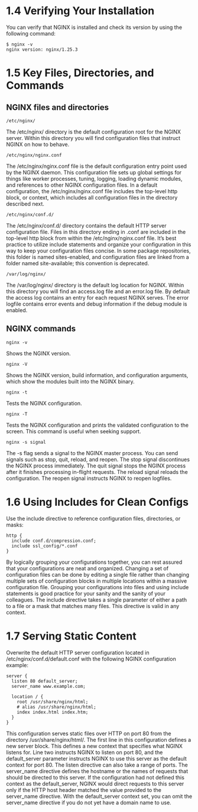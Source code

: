 # 1.4 Verifying Your Installation
You can verify that NGINX is installed and check its version by using the following command:

```
$ nginx -v
nginx version: nginx/1.25.3
```

# 1.5 Key Files, Directories, and Commands

## NGINX files and directories 

```
/etc/nginx/
```
The /etc/nginx/ directory is the default configuration root for the NGINX server. Within this directory you will find configuration files that instruct NGINX on how to behave.

```
/etc/nginx/nginx.conf
```
The /etc/nginx/nginx.conf file is the default configuration entry point used by the NGINX daemon. This configuration file sets up global settings for things like worker processes, tuning, logging, loading dynamic modules, and references to other NGINX configuration files. In a default configuration, the /etc/nginx/nginx.conf file includes the top-level http block, or context, which includes all configuration files in the directory described next.

```
/etc/nginx/conf.d/
```
The /etc/nginx/conf.d/ directory contains the default HTTP server configuration file. Files in this directory ending in .conf are included in the top-level http block from within the /etc/nginx/nginx.conf file. It’s best practice to utilize include statements and organize your configuration in this way to keep your configuration files concise. In some package repositories, this folder is named sites-enabled, and configuration files are linked from a folder named site-available; this convention is deprecated.
```
/var/log/nginx/
```
The /var/log/nginx/ directory is the default log location for NGINX. Within this directory you will find an access.log file and an error.log file. By default the access log contains an entry for each request NGINX serves. The error logfile contains error events and debug information if the debug module is enabled.

## NGINX commands

`nginx -v`

Shows the NGINX version.

`nginx -V`

Shows the NGINX version, build information, and configuration arguments, which show the modules built into the NGINX binary.

`nginx -t`

Tests the NGINX configuration.

`nginx -T`

Tests the NGINX configuration and prints the validated configuration to the screen. This command is useful when seeking support.

`nginx -s signal`

The -s flag sends a signal to the NGINX master process. You can send signals such as stop, quit, reload, and reopen. The stop signal discontinues the NGINX process immediately. The quit signal stops the NGINX process after it finishes processing in-flight requests. The reload signal reloads the configuration. The reopen signal instructs NGINX to reopen logfiles.


# 1.6 Using Includes for Clean Configs


Use the include directive to reference configuration files, directories, or masks:

```
http {
  include conf.d/compression.conf;
  include ssl_config/*.conf
}
```

By logically grouping your configurations together, you can rest assured that your configurations are neat and organized. 
Changing a set of configuration files can be done by editing a single file rather than changing multiple sets of configuration blocks in multiple locations within a massive configuration file.
Grouping your configurations into files and using include statements is good practice for your sanity and the sanity of your colleagues.
The include directive takes a single parameter of either a path to a file or a mask that matches many files. This directive is valid in any context.


# 1.7 Serving Static Content

Overwrite the default HTTP server configuration located in /etc/nginx/conf.d/default.conf with the following NGINX configuration example:

```
server {
  listen 80 default_server; 
  server_name www.example.com; 

  location / {
    root /usr/share/nginx/html;
    # alias /usr/share/nginx/html;
    index index.html index.htm;
  }
}
```

This configuration serves static files over HTTP on port 80 from the directory /usr/share/nginx/html/. 
The first line in this configuration defines a new server block. 
This defines a new context that specifies what NGINX listens for.
Line two instructs NGINX to listen on port 80, and the default_server parameter instructs NGINX to use this server as the default context for port 80. 
The listen directive can also take a range of ports. The server_name directive defines the hostname or the names of requests that should be directed to this server.
If the configuration had not defined this context as the default_server, NGINX would direct requests to this server only if the HTTP host header matched the value provided to the server_name directive. 
With the default_server context set, you can omit the server_name directive if you do not yet have a domain name to use.
